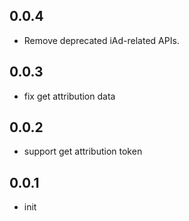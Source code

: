 ## 0.0.4

* Remove deprecated iAd-related APIs.

## 0.0.3

* fix get attribution data

## 0.0.2

* support get attribution token

## 0.0.1

* init
